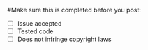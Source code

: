 #Make sure this is completed before you post:
  - [ ] Issue accepted
  - [ ] Tested code
  - [ ] Does not infringe copyright laws
